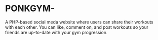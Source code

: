 # PONKGYM-

A PHP-based social meda website where users can share their workouts with each other.
You can like, comment on, and post workouts so your friends are up-to-date with your gym progression.
